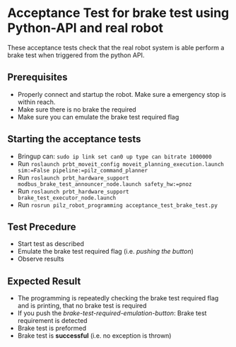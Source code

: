 <!--
Copyright (c) 2019 Pilz GmbH & Co. KG

This program is free software: you can redistribute it and/or modify
it under the terms of the GNU Lesser General Public License as published by
the Free Software Foundation, either version 3 of the License, or
(at your option) any later version.

This program is distributed in the hope that it will be useful,
but WITHOUT ANY WARRANTY; without even the implied warranty of
MERCHANTABILITY or FITNESS FOR A PARTICULAR PURPOSE.  See the
GNU Lesser General Public License for more details.

You should have received a copy of the GNU Lesser General Public License
along with this program.  If not, see <http://www.gnu.org/licenses/>.
-->

# Acceptance Test for brake test using Python-API and real robot
These acceptance tests check that the real robot system is able perform a brake test when triggered from the python API.

## Prerequisites
  - Properly connect and startup the robot. Make sure a emergency stop is within reach.
  - Make sure there is no brake the required
  - Make sure you can emulate the brake test required flag

## Starting the acceptance tests
- Bringup can: `sudo ip link set can0 up type can bitrate 1000000`
- Run `roslaunch prbt_moveit_config moveit_planning_execution.launch sim:=False pipeline:=pilz_command_planner`
- Run `roslaunch prbt_hardware_support modbus_brake_test_announcer_node.launch safety_hw:=pnoz`
- Run `roslaunch prbt_hardware_support brake_test_executor_node.launch`
- Run `rosrun pilz_robot_programming acceptance_test_brake_test.py`

## Test Precedure
- Start test as described
- Emulate the brake test required flag (i.e. *pushing the button*)
- Observe results

## Expected Result
- The programming is repeatedly checking the brake test required flag and is printing, that no brake test is required
- If you push the *brake-test-required-emulation-button*: Brake test requirement is detected
- Brake test is preformed
- Brake test is **successful** (i.e. no exception is thrown)

